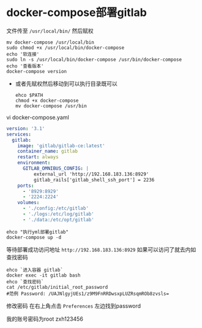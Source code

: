 # docker-compose部署gitlab

文件传至 `/usr/local/bin/`  然后赋权

```shell
mv docker-compose /usr/local/bin
sudo chmod +x /usr/local/bin/docker-compose
echo '软连接'
sudo ln -s /usr/local/bin/docker-compose /usr/bin/docker-compose
echo '查看版本'
docker-compose version
```

- 或者先赋权然后移动到可以执行目录既可以

  ```
  ehco $PATH
  chmod +x docker-compose
  mv docker-compose /usr/bin
  ```

  

vi docker-compose.yaml

```yaml
version: '3.1'
services:
  gitlab:
    image: 'gitlab/gitlab-ce:latest'
    container_name: gitlab
    restart: always
    environment:
      GITLAB_OMNIBUS_CONFIG: |
          external_url 'http://192.168.183.136:8929'
          gitlab_rails['gitlab_shell_ssh_port'] = 2236
    ports:
      - '8929:8929'
      - '2224:2224'
    volumes:
      - './config:/etc/gitlab'
      - './logs:/etc/log/gitlab'
      - './data:/etc/opt/gitlab'

```



```shell
ehco "执行yml部署gitlab"
docker-compose up -d 
```



等待部署成功访问地址 `http://192.168.183.136:8929` 如果可以访问了就去内如查找密码

```
ehco `进入容器 gitlab`
docker exec -it gitlab bash
ehco `查找密码`
cat /etc/gitlab/initial_root_password
#范例 Password: /UAJNlgyjUEs1/z9M9FnRRDwsxpLUZRsqmROb8zvsls=
```



修改密码  在右上角点击 `Preferences` 左边找到password

我的账号密码为root    zxh123456  